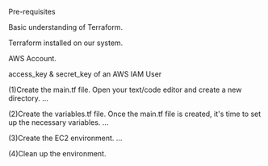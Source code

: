 Pre-requisites

Basic understanding of Terraform.

Terraform installed on our system.

AWS Account.

access_key & secret_key of an AWS IAM User

(1)Create the main.tf file. Open your text/code editor and create a new directory. ...

(2)Create the variables.tf file. Once the main.tf file is created, it's time to set up the necessary variables. ...

(3)Create the EC2 environment. ...

(4)Clean up the environment.
